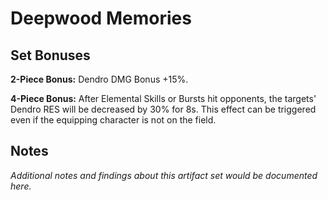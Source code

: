 # Deepwood Memories

## Set Bonuses

**2-Piece Bonus:** Dendro DMG Bonus +15%.

**4-Piece Bonus:** After Elemental Skills or Bursts hit opponents, the targets' Dendro RES will be decreased by 30% for 8s. This effect can be triggered even if the equipping character is not on the field.

## Notes

*Additional notes and findings about this artifact set would be documented here.*

